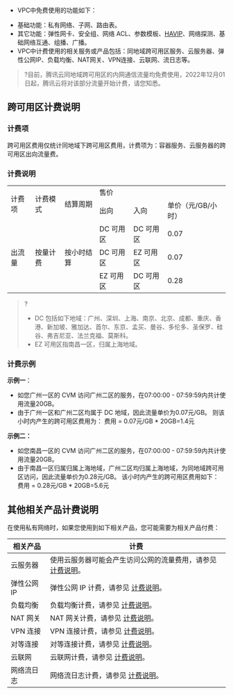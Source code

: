 + VPC中免费使用的功能如下：
 - 基础功能：私有网络、子网、路由表。
 - 其它功能：弹性网卡、安全组、网络 ACL、参数模板、[HAVIP](https://cloud.tencent.com/document/product/215/36691)、网络探测、基础网络互通、组播、广播。
- VPC中计费使用的相关服务或产品包括：同地域跨可用区服务、云服务器、弹性公网IP、负载均衡、NAT网关、VPN连接、云联网、流日志等。

>?目前，腾讯云同地域跨可用区的内网通信流量均免费使用，2022年12月01日起，腾讯云将对该部分流量开始计费，请您知悉。
>


## 跨可用区计费说明
### 计费项
跨可用区费用仅统计同地域下跨可用区费用，计费项为：容器服务、云服务器的跨可用区出向流量费。

### 计费说明
<table >
<tr >
<td  rowspan="2" >计费项</td>
<td  rowspan="2">计费模式</td>
<td  rowspan="2">结算周期</td>
<td colspan="3" >售价</td>
</tr>
<tr >
<td >出向</td>
<td >入向</td>
<td >单价（元/GB/小时）</td>
</tr>
<tr >
<td rowspan="3" >出流量</td>
<td rowspan="3">按量计费</td>
<td rowspan="3">按小时结算</td>
<td >DC 可用区</td>
<td >DC 可用区</td>
<td >0.07</td>
</tr>
<tr >
<td >DC 可用区</td>
<td >EZ 可用区</td>
<td >0.07</td>
</tr>
<tr >
<td >EZ 可用区</td>
<td >DC 可用区</td>
<td >0.28</td>
</tr>
</table>

>? 
>+ DC 包括如下地域：广州、深圳、上海、南京、北京、成都、重庆、香港、新加坡、雅加达、首尔、东京、孟买、曼谷、多伦多、圣保罗、硅谷、弗吉尼亚、法兰克福、莫斯科。
>+ EZ 可用区指南昌一区，归属上海地域。


### 计费示例
**示例一**：
- 如您广州一区的 CVM 访问广州二区的服务，在07:00:00 - 07:59:59内共计使用流量20GB。
- 由于广州一区和广州二区均属于 DC 地域，因此流量单价为0.07元/GB。
则该小时内产生的跨可用区费用为：
费用 = 0.07元/GB * 20GB=1.4元

**示例二：**
+ 如您南昌一区的 CVM 访问广州二区的服务，在07:00:00 - 07:59:59内共计使用流量20GB。
+ 由于南昌一区归属归属上海地域，广州二区均归属上海地域，为同地域跨可用区访问，因此流量单价为0.28元/GB。
该小时内产生的跨可用区费用如下：
费用 = 0.28元/GB * 20GB=5.6元


## 其他相关产品计费说明
在使用私有网络时，如果您使用到如下相关产品，您可能需要为相关产品付费：

| 相关产品	 | 计费 | 
|---------|---------|
| 云服务器 | 使用云服务器可能会产生访问公网的流量费用，请参见 [计费说明](https://cloud.tencent.com/document/product/213/10578)。 | 
| 弹性公网 IP    	 | 弹性公网 IP 计费，请参见 [计费说明](https://cloud.tencent.com/document/product/213/17156 )。 | 
| 负载均衡	 | 负载均衡计费，请参见 [计费说明](https://cloud.tencent.com/document/product/214/8848)。 | 
| NAT 网关	 | NAT 网关计费，请参见 [计费说明](https://cloud.tencent.com/document/product/552/18172)。| 
| VPN 连接	 |VPN 连接计费，请参见 [计费说明](https://cloud.tencent.com/document/product/554/18986)。| 
| 对等连接	 | 对等连接计费，请参见 [计费说明](https://cloud.tencent.com/document/product/553/18833)。 | 
| 云联网	 | 云联网计费，请参见 [计费说明](https://cloud.tencent.com/document/product/877/18676)。 | 
| 网络流日志		 | 网络流日志计费，请参见 [计费说明](https://cloud.tencent.com/document/product/682/18963 )。 | 
